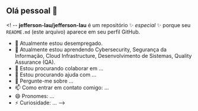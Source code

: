 ## Olá pessoal 👋

<! --
**jefferson-lau/jefferson-lau** é um repositório ✨ _especial_ ✨ porque seu `README.md` (este arquivo) aparece em seu perfil GitHub.


- 🔭 Atualmente estou desempregado.
- 🌱 Atualmente estou aprendendo Cybersecurity, Segurança da Informação, Cloud Infrastructure, Desenvolvimento de Sistemas, Quality Assurance (QA).
- 👯 Estou procurando colaborar em ...
- 🤔 Estou procurando ajuda com ...
- 💬 Pergunte-me sobre ...
- 📫 Como entrar em contato comigo: ...
- 😄 Pronomes: ...
- ⚡ Curiosidade: ...
-->


